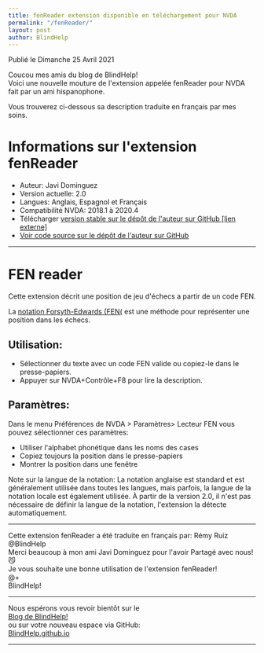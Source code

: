 ```yaml
---
title: fenReader extension disponible en téléchargement pour NVDA
permalink: "/fenReader/"
layout: post
author: BlindHelp
---
```


<footer>Publié le Dimanche 25 Avril 2021</footer>


Coucou mes amis du blog de BlindHelp!    
Voici une nouvelle mouture de l'extension appelée fenReader pour NVDA fait  par un ami hispanophone.    

Vous trouverez ci-dessous sa description traduite en français par mes soins.    

# Informations sur l'extension fenReader #

* Auteur: <span lang="es">Javi Dominguez</span>
* Version actuelle: 2.0
* Langues: Anglais, Espagnol et Français
* Compatibilité NVDA:  2018.1 à 2020.4
* Télécharger [version stable sur le dépôt de l'auteur sur GitHub [lien externe]](https://nvda.es/files/get.php?file=fenreader)
* [Voir code source sur le dépôt de l'auteur sur GitHub](https://github.com/javidominguez/FenReader/)

--- 

# FEN reader 

Cette extension décrit une position de jeu d'échecs a partir de un code FEN. 
  
La [notation Forsyth-Edwards (FEN(](https://fr.wikipedia.org/wiki/Notation_Forsyth-Edwards) est une méthode pour représenter une position dans les échecs. 
  
## Utilisation:

* Sélectionner du texte avec un code FEN valide ou copiez-le dans le presse-papiers. 
* Appuyer sur NVDA+Contrôle+F8 pour lire la description. 
  
## Paramètres: 
  
  Dans le menu Préférences de NVDA > Paramètres> Lecteur FEN vous pouvez sélectionner ces paramètres: 
  * Utiliser l'alphabet phonétique dans les noms des cases
* Copiez toujours la position dans le presse-papiers
* Montrer la position dans une fenêtre

Note sur la langue de la notation: La notation anglaise est standard et est généralement utilisée dans toutes les langues, mais parfois, la langue de la notation locale est également utilisée. À partir de la version 2.0, il n'est pas nécessaire de définir la langue de la notation, l'extension la détecte automatiquement.

---

Cette extension fenReader a été traduite en français par: Rémy Ruiz @BlindHelp     
Merci beaucoup à mon ami <span lang="es">Javi Dominguez</span> pour l'avoir Partagé avec nous! 😼    
Je vous souhaite une bonne utilisation de l'extension fenReader!    
@+    
BlindHelp!    

---

Nous espérons vous revoir bientôt sur le      
[Blog de BlindHelp!](http://blindhelp.blogspot.fr/)                    
ou sur  votre nouveau espace via GitHub:                     
[BlindHelp.github.io](https://blindhelp.github.io)                    

---
